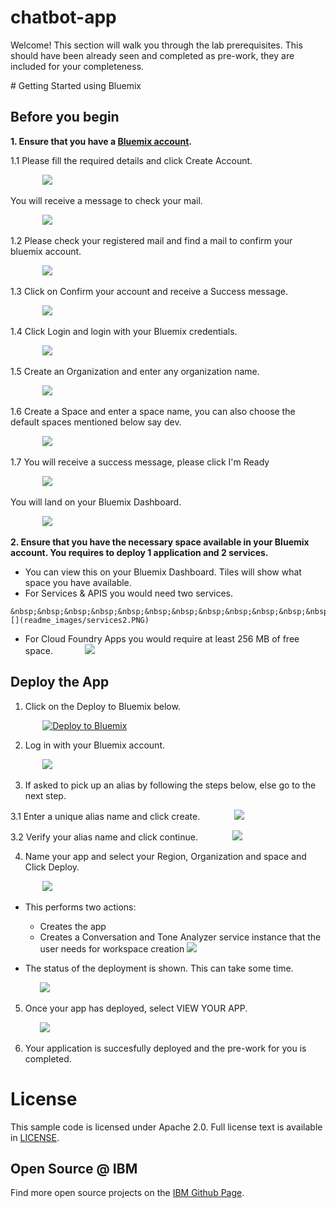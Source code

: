 # chatbot-app

Welcome! This section will walk you through the lab prerequisites. This should have been already seen and completed as pre-work, they are included for your completeness.


<a name="bluemix">
# Getting Started using Bluemix
</a>


## Before you begin

<b>1. Ensure that you have a [Bluemix account](https://console.ng.bluemix.net/registration/).</b>

  1.1 Please fill the required details and click Create Account.

  &nbsp;&nbsp;&nbsp;&nbsp;&nbsp;&nbsp;&nbsp;&nbsp;&nbsp;&nbsp;&nbsp;&nbsp; ![](readme_images/register.PNG)

   You will receive a message to check your mail.

   &nbsp;&nbsp;&nbsp;&nbsp;&nbsp;&nbsp;&nbsp;&nbsp;&nbsp;&nbsp;&nbsp;&nbsp; ![](readme_images/chkmail.PNG)

   1.2 Please check your registered mail and find a mail to confirm your bluemix account.

   &nbsp;&nbsp;&nbsp;&nbsp;&nbsp;&nbsp;&nbsp;&nbsp;&nbsp;&nbsp;&nbsp;&nbsp; ![](readme_images/mailmsg.PNG)


   1.3 Click on Confirm your account and receive a Success message.

   &nbsp;&nbsp;&nbsp;&nbsp;&nbsp;&nbsp;&nbsp;&nbsp;&nbsp;&nbsp;&nbsp;&nbsp;  ![](readme_images/success.PNG)


   1.4 Click Login and login with your Bluemix credentials.

   &nbsp;&nbsp;&nbsp;&nbsp;&nbsp;&nbsp;&nbsp;&nbsp;&nbsp;&nbsp;&nbsp;&nbsp;  ![](readme_images/logmail.PNG)
   


   1.5 Create an Organization and enter any organization name.

   &nbsp;&nbsp;&nbsp;&nbsp;&nbsp;&nbsp;&nbsp;&nbsp;&nbsp;&nbsp;&nbsp;&nbsp; ![](readme_images/orgmail1.PNG)



   1.6 Create a Space and enter a space name, you can also choose the default spaces mentioned below say dev.

   &nbsp;&nbsp;&nbsp;&nbsp;&nbsp;&nbsp;&nbsp;&nbsp;&nbsp;&nbsp;&nbsp;&nbsp; ![](readme_images/spacemail.PNG)
   


   1.7 You will receive a success message, please click I'm Ready

   &nbsp;&nbsp;&nbsp;&nbsp;&nbsp;&nbsp;&nbsp;&nbsp;&nbsp;&nbsp;&nbsp;&nbsp; ![](readme_images/summary_success.PNG)
 

 You will land on your Bluemix Dashboard.

 &nbsp;&nbsp;&nbsp;&nbsp;&nbsp;&nbsp;&nbsp;&nbsp;&nbsp;&nbsp;&nbsp;&nbsp; ![](readme_images/dashboard.PNG)



<b> 2. Ensure that you have the necessary space available in your Bluemix account. You requires to deploy 1 application and 2 services.</b>
   * You can view this on your Bluemix Dashboard. Tiles will show what space you have available.
   * For Services & APIS you would need two services.

    &nbsp;&nbsp;&nbsp;&nbsp;&nbsp;&nbsp;&nbsp;&nbsp;&nbsp;&nbsp;&nbsp;&nbsp;![](readme_images/services2.PNG)
   * For Cloud Foundry Apps you would require at least 256 MB of free space.
    &nbsp;&nbsp;&nbsp;&nbsp;&nbsp;&nbsp;&nbsp;&nbsp;&nbsp;&nbsp;&nbsp;&nbsp;![](readme_images/services1.PNG)

## Deploy the App

1. Click on the Deploy to Bluemix below.

&nbsp;&nbsp;&nbsp;&nbsp;&nbsp;&nbsp;&nbsp;&nbsp;&nbsp;&nbsp;&nbsp;&nbsp; [![Deploy to Bluemix](https://bluemix.net/deploy/button.png)](https://bluemix.net/deploy?repository=https://github.com/vikramrengarajan/gscfss-conversation-tone)

2. Log in with your Bluemix account.

&nbsp;&nbsp;&nbsp;&nbsp;&nbsp;&nbsp;&nbsp;&nbsp;&nbsp;&nbsp;&nbsp;&nbsp; ![](readme_images/deploy.PNG)

3. If asked to pick up an alias by following the steps below, else go to the next step.

3.1 Enter a unique alias name and click create.
&nbsp;&nbsp;&nbsp;&nbsp;&nbsp;&nbsp;&nbsp;&nbsp;&nbsp;&nbsp;&nbsp;&nbsp; ![](readme_images/alias.PNG)


3.2 Verify your alias name and click continue.
&nbsp;&nbsp;&nbsp;&nbsp;&nbsp;&nbsp;&nbsp;&nbsp;&nbsp;&nbsp;&nbsp;&nbsp; ![](readme_images/cont.PNG)


4. Name your app and select your Region, Organization and space and Click Deploy.

&nbsp;&nbsp;&nbsp;&nbsp;&nbsp;&nbsp;&nbsp;&nbsp;&nbsp;&nbsp;&nbsp;&nbsp; ![](readme_images/deploy1.PNG)


* This performs two actions:
  - Creates the app
  - Creates a Conversation and Tone Analyzer service instance that the user needs for workspace creation
  ![](readme_images/res.PNG)

* The status of the deployment is shown. This can take some time.

&nbsp;&nbsp;&nbsp;&nbsp;&nbsp;&nbsp;&nbsp;&nbsp;&nbsp;&nbsp;&nbsp;&nbsp;![](readme_images/createproject.PNG)

5. Once your app has deployed, select VIEW YOUR APP.

&nbsp;&nbsp;&nbsp;&nbsp;&nbsp;&nbsp;&nbsp;&nbsp;&nbsp;&nbsp;&nbsp;&nbsp;![](readme_images/viewyourapp.PNG)

6. Your application is succesfully deployed and the pre-work for you is completed.


# License

  This sample code is licensed under Apache 2.0.
  Full license text is available in [LICENSE](LICENSE).



## Open Source @ IBM

  Find more open source projects on the
  [IBM Github Page](http://ibm.github.io/).

